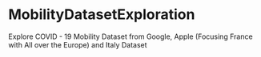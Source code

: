 # MobilityDatasetExploration
Explore COVID - 19 Mobility Dataset from Google, Apple (Focusing France with All over the Europe) and Italy Dataset
